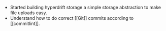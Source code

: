 - Started building hyperdrift storage a simple storage abstraction to make file uploads easy.
- Understand how to do correct [[Git]] commits according to [[commitlint]].